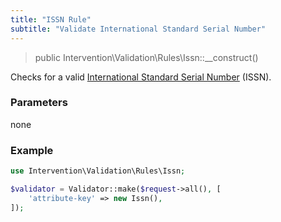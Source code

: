 ```yaml
---
title: "ISSN Rule"
subtitle: "Validate International Standard Serial Number"
---
```


> public Intervention\Validation\Rules\Issn::__construct()

Checks for a valid [International Standard Serial Number](https://en.wikipedia.org/wiki/International_Standard_Serial_Number) (ISSN).

### Parameters

none

### Example

```php
use Intervention\Validation\Rules\Issn;

$validator = Validator::make($request->all(), [
    'attribute-key' => new Issn(),
]);
```


